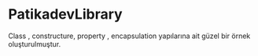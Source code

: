 # PatikadevLibrary

Class , constructure, property , encapsulation yapılarına ait güzel bir örnek oluşturulmuştur.
